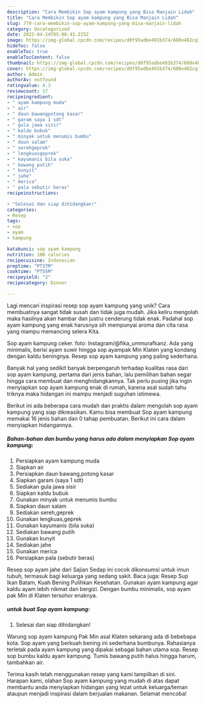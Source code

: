 ```yaml
---
description: "Cara Membikin Sop ayam kampung yang Bisa Manjain Lidah"
title: "Cara Membikin Sop ayam kampung yang Bisa Manjain Lidah"
slug: 779-cara-membikin-sop-ayam-kampung-yang-bisa-manjain-lidah
category: Uncategorized
date: 2022-04-24T05:08:43.225Z
image: https://img-global.cpcdn.com/recipes/d0f95adbe491b374/680x482cq70/sop-ayam-kampung-foto-resep-utama.jpg
hideToc: false
enableToc: true
enableTocContent: false
thumbnail: https://img-global.cpcdn.com/recipes/d0f95adbe491b374/680x482cq70/sop-ayam-kampung-foto-resep-utama.jpg
cover: https://img-global.cpcdn.com/recipes/d0f95adbe491b374/680x482cq70/sop-ayam-kampung-foto-resep-utama.jpg
author: Admin
authorAv: notfound
ratingvalue: 4.3
reviewcount: 17
recipeingredient:
- " ayam kampung muda"
- " air"
- " daun bawangpotong kasar"
- " garam saya 1 sdt"
- " gula jawa sisir"
- " kaldu bubuk"
- " minyak untuk menumis bumbu"
- " daun salam"
- " serehgeprek"
- " lengkuasgeprek"
- " kayumanis bila suka"
- " bawang putih"
- " kunyit"
- " jahe"
- " merica"
- " pala sebutir beras"
recipeinstructions:

- "Selesai dan siap dihidangkan!"
categories:
- Resep
tags:
- sop
- ayam
- kampung

katakunci: sop ayam kampung 
nutrition: 100 calories
recipecuisine: Indonesian
preptime: "PT37M"
cooktime: "PT55M"
recipeyield: "2"
recipecategory: Dinner

---
```





Lagi mencari inspirasi resep sop ayam kampung yang unik? Cara membuatnya sangat tidak susah dan tidak juga mudah. Jika keliru mengolah maka hasilnya akan hambar dan justru cenderung tidak enak. Padahal sop ayam kampung yang enak harusnya sih mempunyai aroma dan cita rasa yang mampu memancing selera Kita.





Sop ayam kampung ceker. foto: Instagram/@fika_ummurafkanz. Ada yang minimalis, berisi ayam suwir hingga sop ayampak Min Klaten yang kondang dengan kaldu beningnya. Resep sop ayam kampung yang paling sederhana.

Banyak hal yang sedikit banyak berpengaruh terhadap kualitas rasa dari sop ayam kampung, pertama dari jenis bahan, lalu pemilihan bahan segar hingga cara membuat dan menghidangkannya. Tak perlu pusing jika ingin menyiapkan sop ayam kampung enak di rumah, karena asal sudah tahu triknya maka hidangan ini mampu menjadi suguhan istimewa.






Berikut ini ada beberapa cara mudah dan praktis dalam mengolah sop ayam kampung yang siap dikreasikan. Kamu bisa membuat Sop ayam kampung memakai 16 jenis bahan dan 0 tahap pembuatan. Berikut ini cara dalam menyiapkan hidangannya.

<!--inarticleads1-->

##### Bahan-bahan dan bumbu yang harus ada dalam menyiapkan Sop ayam kampung:

1. Persiapkan  ayam kampung muda
1. Siapkan  air
1. Persiapkan  daun bawang,potong kasar
1. Siapkan  garam (saya 1 sdt)
1. Sediakan  gula jawa sisir
1. Siapkan  kaldu bubuk
1. Gunakan  minyak untuk menumis bumbu
1. Siapkan  daun salam
1. Sediakan  sereh,geprek
1. Gunakan  lengkuas,geprek
1. Gunakan  kayumanis (bila suka)
1. Sediakan  bawang putih
1. Gunakan  kunyit
1. Sediakan  jahe
1. Gunakan  merica
1. Persiapkan  pala (sebutir beras)


Resep sop ayam jahe dari Sajian Sedap ini cocok dikonsumsi untuk imun tubuh, termasuk bagi keluarga yang sedang sakit. Baca juga: Resep Sup Ikan Batam, Kuah Bening Pulihkan Kesehatan. Gunakan ayam kampung agar kaldu ayam lebih nikmat dan bergizi. Dengan bumbu minimalis, sop ayam pak Min di Klaten tersohor enaknya. 

<!--inarticleads2-->

#####  untuk buat Sop ayam kampung:


1. Selesai dan siap dihidangkan!

Warung sop ayam kampung Pak Min asal Klaten sekarang ada di bebebapa kota. Sop ayam yang berkuah bening ini sederhana bumbunya. Rahasianya terletak pada ayam kampung yang dipakai sebagai bahan utama sop. Resep sop bumbu kaldu ayam kampung. Tumis bawang putih halus hingga harum, tambahkan air. 

Terima kasih telah menggunakan resep yang kami tampilkan di sini. Harapan kami, olahan Sop ayam kampung yang mudah di atas dapat membantu anda menyiapkan hidangan yang lezat untuk keluarga/teman ataupun menjadi inspirasi dalam berjualan makanan. Selamat mencoba!
